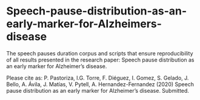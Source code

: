 # Speech-pause-distribution-as-an-early-marker-for-Alzheimers-disease

The speech pauses duration corpus and scripts that ensure reproducibility of all results presented in the research paper: Speech pause distribution as an early marker for Alzheimer’s disease.

Please cite as:
P. Pastoriza, I.G. Torre, F. Diéguez, I. Gomez, S. Gelado, J. Bello, A. Ávila, J. Matías, V. Pytell, A. Hernandez-Fernandez (2020) Speech pause distribution as an early marker for Alzheimer’s disease. Submitted.
